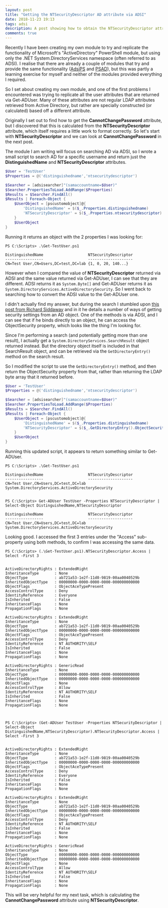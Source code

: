 ```yaml
---
layout: post
title: "Getting the NTSecurityDescriptor AD attribute via ADSI"
date: 2018-11-23 19:13
tags: adsi
description: A post showing how to obtain the NTSecurityDescriptor attribute for an Active Directory user, via ADSI.
comments: true
---
```


Recently I have been creating my own module to try and replicate the functionality of Microsoft's "ActiveDirectory" PowerShell module, but using only the .NET System.DirectoryServices namespace (often referred to as ADSI). I realise that there are already a couple of modules that try and provide the same functionality ([AdsiPS](https://github.com/lazywinadmin/AdsiPS/) and [PSAD](https://github.com/zloeber/PSAD)), but this was partly a learning exercise for myself and neither of the modules provided everything I required.

So I set about creating my own module, and one of the first problems I encountered was trying to replicate all the user attributes that are returned via Get-ADUser. Many of these attributes are not regular LDAP attributes retrieved from Active Directory, but rather are specially constructed (or calculated) based off a different attribute.

Originally I set out to find how to get the **CannotChangePassword** attribute, but I discovered that this is calculated from the **NTSecurityDescriptor** attribute, which itself requires a little work to format correctly. So let's start with **NTSecurityDescriptor** and we can look at **CannotChangePassword** in the next post.

The module I am writing will focus on searching AD via ADSI, so I wrote a small script to search AD for a specific username and return just the **DistinguishedName** and **NTSecurityDescriptor** attributes.

```powershell
$User = 'TestUser'
$Properties = @('distinguishedname','ntsecuritydescriptor')

$Searcher = [adsisearcher]"(samaccountname=$User)"
$Searcher.PropertiesToLoad.AddRange($Properties)
$Results = $Searcher.FindAll()
$Results | Foreach-Object {
    $UserObject = [pscustomobject]@{
        'DistinguishedName' = $($_.Properties.distinguishedname)
        'NTSecurityDescriptor' = $($_.Properties.ntsecuritydescriptor)
    }
    $UserObject
}
```

Running it returns an object with the 2 properties I was looking for:

```plaintext
PS C:\Scripts> .\Get-TestUser.ps1

DistinguishedName                    NTSecurityDescriptor
-----------------                    --------------------
CN=Test User,CN=Users,DC=test,DC=lab {1, 0, 20, 140...}

```

However when I compared the value of **NTSecurityDescriptor** returned via ADSI and the same value returned via Get-ADUser, I can see that they are different. ADSI returns it as `System.Byte[]` and Get-ADUser returns it as `System.DirectoryServices.ActiveDirectorySecurity`. So I went back to searching how to convert the ADSI value to the Get-ADUser one.

I didn't actually find my answer, but during the search I stumbled upon [this post from Richard Siddaway](https://blogs.msmvps.com/richardsiddaway/2012/03/12/display-ad-object-s-security-settings-by-identity/) and in it he details a number of ways of getting security settings from an AD object. One of the methods is via ADSI, and I can see that if he binds directly to an object, he can access the ObjectSecurity property, which looks like the thing I'm looking for.

Since I'm performing a search (and potentially getting more than one result), I actually get a `System.DirectoryServices.SearchResult` object returned instead. But the directory object itself is included in that SearchResult object, and can be retrieved via the `GetDirectoryEntry()` method on the search result.

So I modified the script to use the `GetDirectoryEntry()` method, and then return the ObjectSecurity property from that, rather than returning the LDAP byte array that it returned before.

```powershell
$User = 'TestUser'
$Properties = @('distinguishedname','ntsecuritydescriptor')

$Searcher = [adsisearcher]"(samaccountname=$User)"
$Searcher.PropertiesToLoad.AddRange($Properties)
$Results = $Searcher.FindAll()
$Results | Foreach-Object {
    $UserObject = [pscustomobject]@{
        'DistinguishedName' = $($_.Properties.distinguishedname)
        'NTSecurityDescriptor' = $($_.GetDirectoryEntry().ObjectSecurity)
    }
    $UserObject
}
```

Running this updated script, it appears to return something similar to Get-ADUser.

```plaintext
PS C:\Scripts> .\Get-TestUser.ps1

DistinguishedName                    NTSecurityDescriptor
-----------------                    --------------------
CN=Test User,CN=Users,DC=test,DC=lab System.DirectoryServices.ActiveDirectorySecurity


PS C:\Scripts> Get-ADUser TestUser -Properties NTSecurityDescriptor | Select-Object DistinguishedName,NTSecurityDescriptor

DistinguishedName                    NTSecurityDescriptor
-----------------                    --------------------
CN=Test User,CN=Users,DC=test,DC=lab System.DirectoryServices.ActiveDirectorySecurity
```

Looking good. I accessed the first 3 entries under the "Access" sub-property using both methods, to confirm I was accessing the same data.

```plaintext
PS C:\Scripts> (.\Get-TestUser.ps1).NTSecurityDescriptor.Access | Select -First 3


ActiveDirectoryRights : ExtendedRight
InheritanceType       : None
ObjectType            : ab721a53-1e2f-11d0-9819-00aa0040529b
InheritedObjectType   : 00000000-0000-0000-0000-000000000000
ObjectFlags           : ObjectAceTypePresent
AccessControlType     : Deny
IdentityReference     : Everyone
IsInherited           : False
InheritanceFlags      : None
PropagationFlags      : None

ActiveDirectoryRights : ExtendedRight
InheritanceType       : None
ObjectType            : ab721a53-1e2f-11d0-9819-00aa0040529b
InheritedObjectType   : 00000000-0000-0000-0000-000000000000
ObjectFlags           : ObjectAceTypePresent
AccessControlType     : Deny
IdentityReference     : NT AUTHORITY\SELF
IsInherited           : False
InheritanceFlags      : None
PropagationFlags      : None

ActiveDirectoryRights : GenericRead
InheritanceType       : None
ObjectType            : 00000000-0000-0000-0000-000000000000
InheritedObjectType   : 00000000-0000-0000-0000-000000000000
ObjectFlags           : None
AccessControlType     : Allow
IdentityReference     : NT AUTHORITY\SELF
IsInherited           : False
InheritanceFlags      : None
PropagationFlags      : None



PS C:\Scripts> (Get-ADUser TestUser -Properties NTSecurityDescriptor | Select-Object DistinguishedName,NTSecurityDescriptor).NTSecurityDescriptor.Access | Select -First 3


ActiveDirectoryRights : ExtendedRight
InheritanceType       : None
ObjectType            : ab721a53-1e2f-11d0-9819-00aa0040529b
InheritedObjectType   : 00000000-0000-0000-0000-000000000000
ObjectFlags           : ObjectAceTypePresent
AccessControlType     : Deny
IdentityReference     : Everyone
IsInherited           : False
InheritanceFlags      : None
PropagationFlags      : None

ActiveDirectoryRights : ExtendedRight
InheritanceType       : None
ObjectType            : ab721a53-1e2f-11d0-9819-00aa0040529b
InheritedObjectType   : 00000000-0000-0000-0000-000000000000
ObjectFlags           : ObjectAceTypePresent
AccessControlType     : Deny
IdentityReference     : NT AUTHORITY\SELF
IsInherited           : False
InheritanceFlags      : None
PropagationFlags      : None

ActiveDirectoryRights : GenericRead
InheritanceType       : None
ObjectType            : 00000000-0000-0000-0000-000000000000
InheritedObjectType   : 00000000-0000-0000-0000-000000000000
ObjectFlags           : None
AccessControlType     : Allow
IdentityReference     : NT AUTHORITY\SELF
IsInherited           : False
InheritanceFlags      : None
PropagationFlags      : None
```

This will be very helpful for my next task, which is calculating the **CannotChangePassword** attribute using **NTSecurityDescriptor**.

